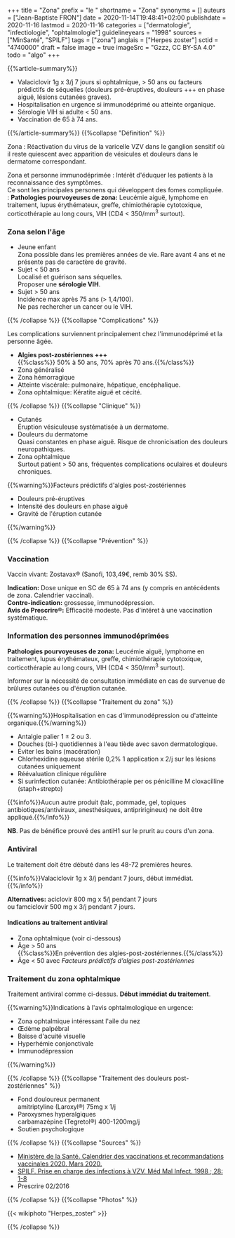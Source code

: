+++
title = "Zona"
prefix = "le "
shortname = "Zona"
synonyms = []
auteurs = ["Jean-Baptiste FRON"]
date = 2020-11-14T19:48:41+02:00
publishdate = 2020-11-16
lastmod = 2020-11-16
categories = ["dermatologie", "infectiologie", "ophtalmologie"]
guidelineyears = "1998"
sources = ["MinSanté", "SPILF"]
tags = ["zona"]
anglais = ["Herpes zoster"]
sctid = "4740000"
draft = false
image = true
imageSrc = "Gzzz, CC BY-SA 4.0"
todo = "algo"
+++

{{%article-summary%}}

- Valaciclovir 1g x 3/j 7 jours si ophtalmique, > 50 ans ou facteurs prédictifs de séquelles (douleurs pré-éruptives, douleurs +++ en phase aiguë, lésions cutanées graves).
- Hospitalisation en urgence si immunodéprimé ou atteinte organique.
- Sérologie VIH si adulte < 50 ans.
- Vaccination de 65 à 74 ans.

{{%/article-summary%}}
{{%collapse "Définition" %}}

Zona
: Réactivation du virus de la varicelle VZV dans le ganglion sensitif où il reste quiescent avec apparition de vésicules et douleurs dans le dermatome correspondant.

Zona et personne immunodéprimée
: Intérêt d'éduquer les patients à la reconnaissance des symptômes.  
Ce sont les principales personens qui développent des fomes compliquée.  
: **Pathologies pourvoyeuses de zona:** Leucémie aiguë, lymphome en traitement, lupus érythémateux, greffe, chimiothérapie cytotoxique, corticothérapie au long cours, VIH (CD4 < 350/mm<sup>3</sup> surtout).

### Zona selon l'âge

- Jeune enfant  
Zona possible dans les premières années de vie. Rare avant 4 ans et ne présente pas de caractère de gravité.
- Sujet < 50 ans  
Localisé et guérison sans séquelles.  
Proposer une **sérologie VIH**.
- Sujet > 50 ans  
Incidence max après 75 ans (> 1,4/100).  
Ne pas rechercher un cancer ou le VIH.

{{% /collapse %}}
{{%collapse "Complications" %}}

Les complications surviennent principalement chez l'immunodéprimé et la personne âgée.

- **Algies post-zostériennes +++**  
{{%class%}} 50% à 50 ans, 70% après 70 ans.{{%/class%}}
- Zona généralisé
- Zona hémorragique
- Atteinte viscérale: pulmonaire, hépatique, encéphalique.
- Zona ophtalmique: Kératite aiguë et cécité.

{{% /collapse %}}
{{%collapse "Clinique" %}}

- Cutanés  
Éruption vésiculeuse systématisée à un dermatome.
- Douleurs du dermatome  
Quasi constantes en phase aiguë. Risque de chronicisation des douleurs neuropathiques.
- Zona ophtalmique  
Surtout patient > 50 ans, fréquentes complications oculaires et douleurs chroniques.

{{%warning%}}Facteurs prédictifs d'algies post-zostériennes

- Douleurs pré-éruptives
- Intensité des douleurs en phase aiguë
- Gravité de l'éruption cutanée

{{%/warning%}}

{{% /collapse %}}
{{%collapse "Prévention" %}}

### Vaccination

Vaccin vivant: Zostavax® (Sanofi, 103,49€, remb 30% SS).

**Indication:** Dose unique en SC de 65 à 74 ans (y compris en antécédents de zona. Calendrier vaccinal).  
**Contre-indication:** grossesse, immunodépression.  
**Avis de Prescrire®:** Efficacité modeste. Pas d'intéret à une vaccination systématique.

### Information des personnes immunodéprimées

**Pathologies pourvoyeuses de zona:** Leucémie aiguë, lymphome en traitement, lupus érythémateux, greffe, chimiothérapie cytotoxique, corticothérapie au long cours, VIH (CD4 < 350/mm<sup>3</sup> surtout).

Informer sur la nécessité de consultation immédiate en cas de survenue de brûlures cutanées ou d'éruption cutanée.

{{% /collapse %}}
{{%collapse "Traitement du zona" %}}

{{%warning%}}Hospitalisation en cas d'immunodépression ou d'atteinte organique.{{%/warning%}}

- Antalgie palier 1 ± 2 ou 3.
- Douches (bi-) quotidiennes à l'eau tiède avec savon dermatologique.
- Éviter les bains (macération)
- Chlorhexidine aqueuse stérile 0,2% 1 application x 2/j sur les lésions cutanées uniquement
- Réévaluation clinique régulière
- Si surinfection cutanée: Antibiothérapie per os pénicilline M cloxacilline (staph+strepto)

{{%info%}}Aucun autre produit (talc, pommade, gel, topiques antibiotiques/antiviraux, anesthésiques, antipririgineux) ne doit être appliqué.{{%/info%}}

**NB**. Pas de bénéfice prouvé des antiH1 sur le prurit au cours d'un zona.

### Antiviral

Le traitement doit être débuté dans les 48-72 premières heures.

{{%info%}}Valaciclovir 1g x 3/j pendant 7 jours, début immédiat.{{%/info%}}

**Alternatives:** aciclovir 800 mg x 5/j pendant 7 jours  
ou famciclovir 500 mg x 3/j pendant 7 jours.

#### Indications au traitement antiviral

- Zona ophtalmique (voir ci-dessous)
- Âge > 50 ans  
{{%class%}}En prévention des algies-post-zostériennes.{{%/class%}}
- Âge < 50 avec *Facteurs prédictifs d’algies post-zostériennes*

### Traitement du zona ophtalmique

Traitement antiviral comme ci-dessus. **Début immédiat du traitement**.

{{%warning%}}Indications à l'avis ophtalmologique en urgence:

- Zona ophtalmique intéressant l'aile du nez
- Œdème palpébral
- Baisse d'acuité visuelle
- Hyperhémie conjonctivale
- Immunodépression

{{%/warning%}}

{{% /collapse %}}
{{%collapse "Traitement des douleurs post-zostériennes" %}}

- Fond douloureux permanent  
amitriptyline (Laroxyl®) 75mg x 1/j
- Paroxysmes hyperalgiques  
carbamazépine (Tegretol®) 400-1200mg/j
- Soutien psychologique

{{% /collapse %}}
{{%collapse "Sources" %}}

- [Ministère de la Santé. Calendrier des vaccinations et recommandations vaccinales 2020. Mars 2020.](https://solidarites-sante.gouv.fr/IMG/pdf/calendrier_vaccinal_29juin20.pdf)
- [SPILF. Prise en charge des infections à VZV. Méd Mal Infect. 1998 ; 28: 1-8](https://www.infectiologie.com/UserFiles/File/medias/_documents/consensus/vzv98.pdf)
- Prescrire 02/2016

{{% /collapse %}}
{{%collapse "Photos" %}}

{{< wikiphoto "Herpes_zoster" >}}

{{% /collapse %}}
